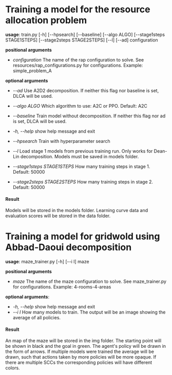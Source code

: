 # Training a model for the resource allocation problem

**usage**: train.py [-h] [--hpsearch] [--baseline] [--algo ALGO]
                [--stage1steps STAGE1STEPS] [--stage2steps STAGE2STEPS] [--l]
                [--ad]
                configuration

**positional arguments**

  * *configuration*     The name of the rap configuration to solve. See
                        resources/rap_configurations.py for configurations.
                        Example: simple_problem_A

**optional arguments**

  * *--ad*              Use A2D2 decomposition. If neither this flag nor baseline is set,
                        DLCA will be used.

  * *--algo ALGO*       Which algorithm to use: A2C or PPO. Default: A2C

  * *--baseline*        Train model without decomposition. If neither this flag nor ad is 
                        set, DLCA will be used.

  * *-h, --help*        show help message and exit
  
  * *--hpsearch*        Train with hyperparameter search
  
  * *--l*               Load stage 1 models from previous training run. Only works for
                        Dean-Lin decomposition. Models must be saved in models folder.
     
  * *--stage1steps STAGE1STEPS*
                        How many training steps in stage 1. Default: 50000
  
  * *--stage2steps STAGE2STEPS*
                        How many training steps in stage 2. Default: 50000
                        
  #### Result ####
  
  Models will be stored in the models folder. Learning curve data and evaluation scores will be
  stored in the data folder.
  
# Training a model for gridwold using Abbad-Daoui decomposition

**usage**: maze_trainer.py [-h] [--i I] maze

**positional arguments**
  * *maze*    The name of the maze configuration to solve. See maze_trainer.py
              for configurations. Example: 4-rooms-4-areas

**optional arguments**:
  * *-h, --help*  show help message and exit
  * *--i I*       How many models to train. The output will be an image showing
              the average of all policies.
 
#### Result ####
An map of the maze will be stored in the img folder. The starting point will be shown in black 
and the goal in green. The agent's policy will be drawn in the form of arrows. If multiple
models were trained the average will be drawn, such that actions taken by more policies will
be more opaque. If there are multiple SCCs the corresponding policies will have different colors.
   